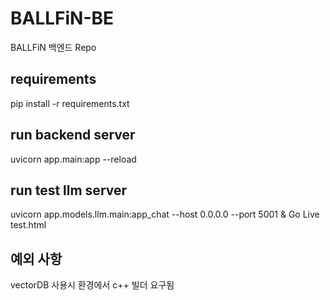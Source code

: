 # BALLFiN-BE
BALLFiN 백엔드 Repo

## requirements
pip install -r requirements.txt

## run backend server
uvicorn app.main:app --reload

## run test llm server
uvicorn app.models.llm.main:app_chat --host 0.0.0.0 --port 5001
& Go Live test.html



## 예외 사항
vectorDB 사용시 환경에서 c++ 빌더 요구됨 